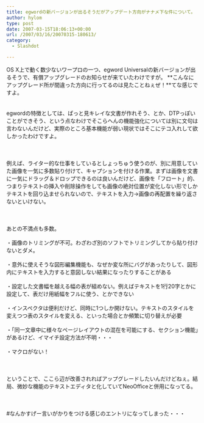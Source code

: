 ```yaml
---
title: egwordの新バージョンが出るそうだがアップデート方向がナナメ下な件について。
author: hylom
type: post
date: 2007-03-15T18:06:13+00:00
url: /2007/03/16/20070315-180613/
category:
  - Slashdot

---
```

OS X上で動く数少ないワープロの一つ、egword Universalの新バージョンが出るそうで、有償アップグレードのお知らせが来ていたわけですが。 **こんなにアップグレード所が間違った方向に行ってるのは見たことねぇぜ！**てな感じですよ。  
</br>   
egwordの特徴としては、ぱっと見キレイな文書が作れそう、とか、DTPっぽいことができそう、という点なわけでそこらへんの機能強化については別に文句は言わないんだけど、実際のところ基本機能が弱い現状ではそこにテコ入れして欲しかったわけですよ。</br>  
</br>   
例えば、ライター的な仕事をしているとしょっちゅう使うのが、別に用意していた画像を一気に多数貼り付けて、キャプションを付ける作業。まずは画像を文書に一気にドラッグ＆ドロップできるのは良いんだけど、画像を「フロート」的、つまりテキストの挿入や削除操作をしても画像の絶対位置が変化しない形でしかテキストを回り込ませられないので、テキストを入力→画像の再配置を繰り返さないといけない。</br>  
</br>   
あとの不満点も多数。</br>   
・画像のトリミングが不可。わざわざ別のソフトでトリミングしてから貼り付けないとダメ。</br>   
・意外に使えそうな図形編集機能も、なぜか変な所にバグがあったりして、図形内にテキストを入力すると意図しない結果になったりすることがある</br>   
・設定した文書幅を越える幅の表が組めない。例えばテキストを1行20字とかに設定して、表だけ用紙幅をフルに使う、とかできない</br>   
・インスペクタは便利だけど、同時に1つしか開けない。テキストのスタイルを変えつつ表のスタイルを変える、といった場合とか頻繁に切り替えが必要</br>   
・「同一文章中に様々なページレイアウトの混在を可能にする、セクション機能」があるけど、イマイチ設定方法が不明・・・</br>   
・マクロがない！</br>  
</br>   
ということで、ここら辺が改善されればアップグレードしたいんだけどねぇ。結局、微妙な機能のテキストエディタと化していてNeoOfficeと併用になってる。</br>  
</br>   
#なんかすげー言いがかりをつける感じのエントリになってしまった・・・</br>  
</br>

